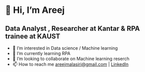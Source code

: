 # 👋 Hi, I’m Areej 
## Data Analyst , Researcher at Kantar & RPA trainee at KAUST
- 👀 I’m interested in Data science / Machine learning
- 🌱 I’m currently learning RPA 
- 💞️ I’m looking to collaborate on Machine learning reserch 
- 📫 How to reach me areejmalasiri@gmail.com  |  [LinkedIn](https://www.linkedin.com/in/areej-asiri-/)
<!---
areejl/areejl is a ✨ special ✨ repository because its `README.md` (this file) appears on your GitHub profile.
You can click the Preview link to take a look at your changes.
--->
